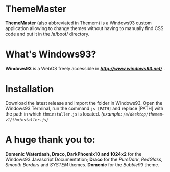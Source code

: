 # ThemeMaster
**ThemeMaster** (also abbreviated in Themem) is a Windows93 custom application allowing to change themes without having to manually find CSS code and put it in the /a/boot/ directory.
# What's Windows93?
**Windows93** is a WebOS freely accessible in ***http://www.windows93.net/*** .
# Installation
Download the latest release and import the folder in Windows93. Open the Windows93 Terminal, run the command `js [PATH]` and replace [PATH] with the path in which `thminstaller.js` is located. _(example: `/a/desktop/themem-v1/thminstaller.js`)_
# A huge thank you to:
**Domenic Waterdash, Draco, DarkPhoenix10 and 1024x2** for the Windows93 Javascript Documentation;
**Draco** for the _PureDark_, _RedGlass_, _Smooth Borders_ and _SYSTEM_ themes.
**Domenic** for the _Bubble93_ theme.
